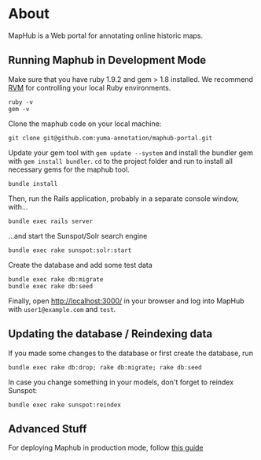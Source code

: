 # About

MapHub is a Web portal for annotating online historic maps.

## Running Maphub in Development Mode

Make sure that you have ruby 1.9.2 and gem > 1.8 installed. We recommend [RVM](http://beginrescueend.com/) for controlling your local Ruby environments.

    ruby -v
    gem -v

Clone the maphub code on your local machine:

    git clone git@github.com:yuma-annotation/maphub-portal.git

Update your gem tool with `gem update --system` and install the bundler gem with `gem install bundler`. `cd` to the project folder and run to install all necessary gems for the maphub tool.
    
    bundle install
    
Then, run the Rails application, probably in a separate console window, with...

    bundle exec rails server
    
...and start the Sunspot/Solr search engine

    bundle exec rake sunspot:solr:start

Create the database and add some test data

    bundle exec rake db:migrate
    bundle exec rake db:seed
    

Finally, open <http://localhost:3000/> in your browser and log into MapHub with `user1@example.com` and `test`. 


## Updating the database / Reindexing data

If you made some changes to the database or first create the database, run

    bundle exec rake db:drop; rake db:migrate; rake db:seed
    
In case you change something in your models, don't forget to reindex Sunspot:

    bundle exec rake sunspot:reindex
    

## Advanced Stuff

For deploying Maphub in production mode, follow [this guide](https://github.com/maphub/maphub-portal/wiki/Deploy-Maphub-in-production-mode) 